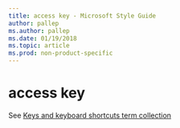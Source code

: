 ```yaml
---
title: access key - Microsoft Style Guide
author: pallep
ms.author: pallep
ms.date: 01/19/2018
ms.topic: article
ms.prod: non-product-specific
---
```


# access key

See [Keys and keyboard shortcuts term collection](/style-guide/a-z-word-list-term-collections/term-collections/keys-keyboard-shortcuts)
